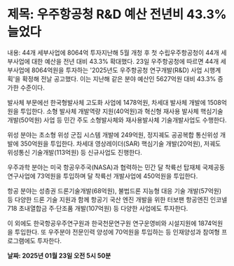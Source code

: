 # **제목: 우주항공청 R&D 예산 전년비 43.3% 늘었다**

  내용: 44개 세부사업에 8064억 투자지난해 5월 개청 후 첫 수립우주항공청이 44개 세부사업에 대한 예산을 전년 대비 43.3% 확대했다. 23일 우주항공청에 따르면 44개 세부사업에 8064억원을 투자하는 '2025년도 우주항공청 연구개발(R&D) 사업 시행계획'을 확정해 전날 공고했다. 이는 지난해 같은 분야 예산인 5627억원 대비 43.3% 증가한 수준이다.

발사체 부문에선 한국형발사체 고도화 사업에 1478억원, 차세대 발사체 개발에 1508억원을 투입한다. 소형 발사체 개발역량 지원(40억원)과 혁신형 재사용 발사체 핵심기술 개발(50억원) 사업 등 민간 주도 소형발사체와 재사용발사체 기술개발사업도 수행한다.

위성 분야는 초소형 위성 군집 시스템 개발에 249억원, 정지궤도 공공복합 통신위성 개발에 350억원을 투입한다. 차세대 영상레이더(SAR) 핵심기술 개발(20억원), 저궤도 위성통신 기술개발(113억원) 등 신규사업도 진행한다.

우주과학 분야는 미국 항공우주국(NASA)과 협력하는 민간 달 착륙선 탑재체 국제공동연구사업에 73억원을 투입하며 달 착륙선 개발사업에 450억원을 투입한다.

항공 분야는 성층권 드론기술개발(68억원), 불법드론 지능형 대응 기술 개발(57억원) 등 다양한 드론 기술 지원과 함께 항공기 국산 엔진 개발을 위한 터보팬 항공엔진 인코넬718 초내열합금 주·단조품 개발(107억원) 등 다양한 사업에도 투자한다.

이 외에도 한국항공우주연구원과 한국천문연구원 연구운영비와 시설지원에 1874억원을 투입한다. 또 우주분야 전문인력 양성에 70억원을 투입하는 등 인재양성과 참여형 프로그램에도 투자한다.

  **날짜: 2025년 01월 23일 오전 5시 50분**